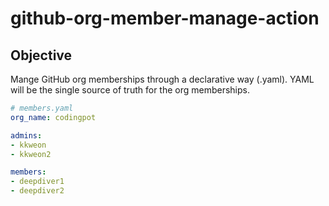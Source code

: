 # github-org-member-manage-action

## Objective

Mange GitHub org memberships through a declarative way (.yaml).
YAML will be the single source of truth for the org memberships.

```yaml
# members.yaml
org_name: codingpot

admins:
- kkweon
- kkweon2

members:
- deepdiver1
- deepdiver2
```
